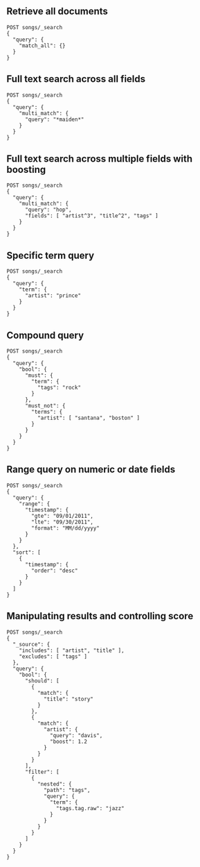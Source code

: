 ## Retrieve all documents
```
POST songs/_search
{
  "query": {
    "match_all": {}
  }
}
```

## Full text search across all fields
```
POST songs/_search
{
  "query": {
    "multi_match": {
      "query": "*maiden*"
    }
  }
}
```

## Full text search across multiple fields with boosting
```
POST songs/_search
{
  "query": {
    "multi_match": {
      "query": "hop",
      "fields": [ "artist^3", "title^2", "tags" ]
    }
  }
}
```

## Specific term query
```
POST songs/_search
{
  "query": {
    "term": {
      "artist": "prince"
    }
  }
}
```

## Compound query
```
POST songs/_search
{
  "query": {
    "bool": {
      "must": {
        "term": {
          "tags": "rock"
        }
      },
      "must_not": {
        "terms": {
          "artist": [ "santana", "boston" ]
        }
      }
    }
  }
}
```

## Range query on numeric or date fields
```
POST songs/_search
{
  "query": {
    "range": {
      "timestamp": {
        "gte": "09/01/2011",
        "lte": "09/30/2011",
        "format": "MM/dd/yyyy"
      }
    }
  },
  "sort": [
    {
      "timestamp": {
        "order": "desc"
      }
    }
  ]
}
```

## Manipulating results and controlling score
```
POST songs/_search
{
  "_source": {
    "includes": [ "artist", "title" ],
    "excludes": [ "tags" ]
  },
  "query": {
    "bool": {
      "should": [
        {
          "match": {
            "title": "story"
          }
        },
        {
          "match": {
            "artist": {
              "query": "davis",
              "boost": 1.2
            }
          }
        }
      ],
      "filter": [
        {
          "nested": {
            "path": "tags",
            "query": {
              "term": {
                "tags.tag.raw": "jazz"
              }
            }
          }
        }
      ]
    }
  }
}
```
